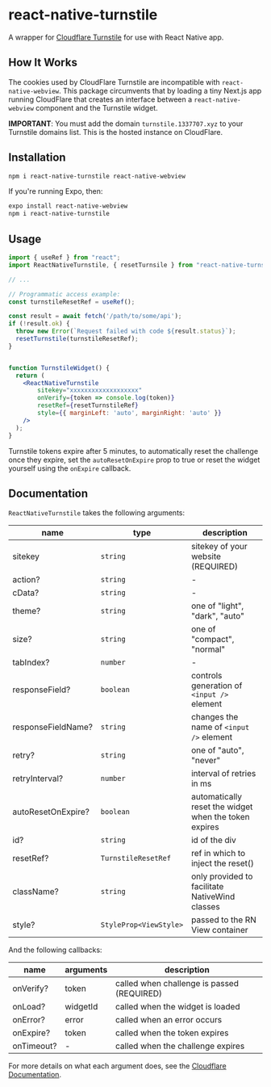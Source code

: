 # react-native-turnstile

A wrapper for [Cloudflare Turnstile](https://challenges.cloudflare.com) for use with React Native app.

## How It Works

The cookies used by CloudFlare Turnstile are incompatible with `react-native-webview`. This package circumvents that by loading a tiny Next.js app running CloudFlare that creates an interface between a `react-native-webview` component and the Turnstile widget.

**IMPORTANT**: You must add the domain `turnstile.1337707.xyz` to your Turnstile domains list. This is the hosted instance on CloudFlare.

## Installation

```sh
npm i react-native-turnstile react-native-webview
```

If you're running Expo, then:

```sh
expo install react-native-webview
npm i react-native-turnstile
```

## Usage

```jsx
import { useRef } from "react";
import ReactNativeTurnstile, { resetTurnsile } from "react-native-turnstile";

// ...

// Programmatic access example:
const turnstileResetRef = useRef();

const result = await fetch('/path/to/some/api');
if (!result.ok) {
  throw new Error(`Request failed with code ${result.status}`);
  resetTurnstile(turnstileResetRef);
}


function TurnstileWidget() {
  return (
	<ReactNativeTurnstile
		sitekey="xxxxxxxxxxxxxxxxxxx"
		onVerify={token => console.log(token)}
		resetRef={resetTurnstileRef}
		style={{ marginLeft: 'auto', marginRight: 'auto' }}
	/>
  );
}
```

Turnstile tokens expire after 5 minutes, to automatically reset the challenge once they expire,
set the `autoResetOnExpire` prop to true or reset the widget yourself using the `onExpire` callback.

## Documentation

`ReactNativeTurnstile` takes the following arguments:

| name               | type                   | description                                           |
| ------------------ | ---------------------- | ----------------------------------------------------- |
| sitekey            | `string`               | sitekey of your website (REQUIRED)                    |
| action?            | `string`               | -                                                     |
| cData?             | `string`               | -                                                     |
| theme?             | `string`               | one of "light", "dark", "auto"                        |
| size?              | `string`               | one of "compact", "normal"                            |
| tabIndex?          | `number`               | -                                                     |
| responseField?     | `boolean`              | controls generation of `<input />` element            |
| responseFieldName? | `string`               | changes the name of `<input />` element               |
| retry?             | `string`               | one of "auto", "never"                                |
| retryInterval?     | `number`               | interval of retries in ms                             |
| autoResetOnExpire? | `boolean`              | automatically reset the widget when the token expires |
| id?                | `string`               | id of the div                                         |
| resetRef?          | `TurnstileResetRef`    | ref in which to inject the reset()                    |
| className?         | `string`               | only provided to facilitate NativeWind classes        |
| style?             | `StyleProp<ViewStyle>` | passed to the RN View container                       |

And the following callbacks:

| name       | arguments | description                                |
| ---------- | --------- | ------------------------------------------ |
| onVerify?  | token     | called when challenge is passed (REQUIRED) |
| onLoad?    | widgetId  | called when the widget is loaded           |
| onError?   | error     | called when an error occurs                |
| onExpire?  | token     | called when the token expires              |
| onTimeout? | -         | called when the challenge expires          |

For more details on what each argument does, see the [Cloudflare Documentation](https://developers.cloudflare.com/turnstile/get-started/client-side-rendering/#configurations).
